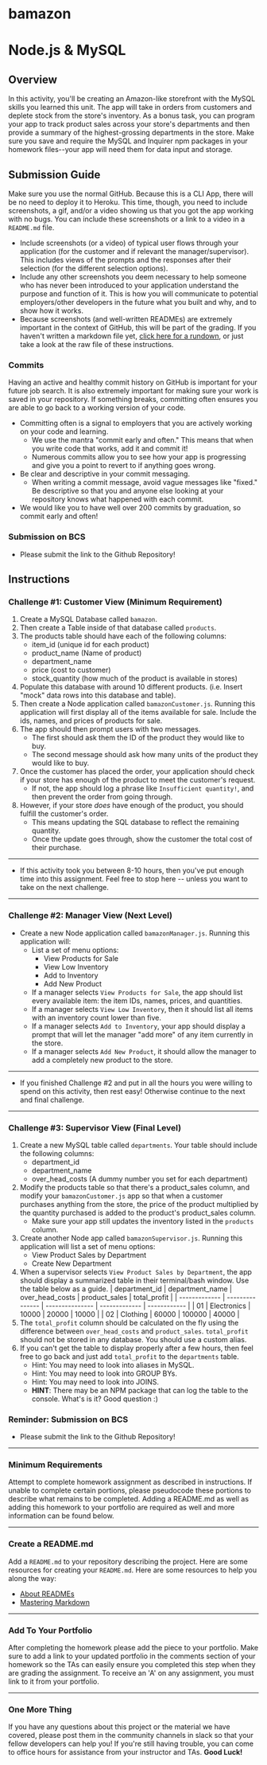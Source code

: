 # bamazon

# Node.js & MySQL
## Overview
In this activity, you'll be creating an Amazon-like storefront with the MySQL skills you learned this unit. The app will take in orders from customers and deplete stock from the store's inventory. As a bonus task, you can program your app to track product sales across your store's departments and then provide a summary of the highest-grossing departments in the store.
Make sure you save and require the MySQL and Inquirer npm packages in your homework files--your app will need them for data input and storage.
## Submission Guide
Make sure you use the normal GitHub. Because this is a CLI App, there will be no need to deploy it to Heroku. This time, though, you need to include screenshots, a gif, and/or a video showing us that you got the app working with no bugs. You can include these screenshots or a link to a video in a `README.md` file.
* Include screenshots (or a video) of typical user flows through your application (for the customer and if relevant the manager/supervisor). This includes views of the prompts and the responses after their selection (for the different selection options).
* Include any other screenshots you deem necessary to help someone who has never been introduced to your application understand the purpose and function of it. This is how you will communicate to potential employers/other developers in the future what you built and why, and to show how it works. 
* Because screenshots (and well-written READMEs) are extremely important in the context of GitHub, this will be part of the grading.
If you haven't written a markdown file yet, [click here for a rundown](https://guides.github.com/features/mastering-markdown/), or just take a look at the raw file of these instructions.
### Commits
Having an active and healthy commit history on GitHub is important for your future job search. It is also extremely important for making sure your work is saved in your repository. If something breaks, committing often ensures you are able to go back to a working version of your code.
* Committing often is a signal to employers that you are actively working on your code and learning.
  * We use the mantra "commit early and often."  This means that when you write code that works, add it and commit it!
  * Numerous commits allow you to see how your app is progressing and give you a point to revert to if anything goes wrong.
* Be clear and descriptive in your commit messaging.
  * When writing a commit message, avoid vague messages like "fixed." Be descriptive so that you and anyone else looking at your repository knows what happened with each commit.
* We would like you to have well over 200 commits by graduation, so commit early and often!
### Submission on BCS
* Please submit the link to the Github Repository!
## Instructions
### Challenge #1: Customer View (Minimum Requirement)
1. Create a MySQL Database called `bamazon`.
2. Then create a Table inside of that database called `products`.
3. The products table should have each of the following columns:
   * item_id (unique id for each product)
   * product_name (Name of product)
   * department_name
   * price (cost to customer)
   * stock_quantity (how much of the product is available in stores)
4. Populate this database with around 10 different products. (i.e. Insert "mock" data rows into this database and table).
5. Then create a Node application called `bamazonCustomer.js`. Running this application will first display all of the items available for sale. Include the ids, names, and prices of products for sale.
6. The app should then prompt users with two messages.
   * The first should ask them the ID of the product they would like to buy.
   * The second message should ask how many units of the product they would like to buy.
7. Once the customer has placed the order, your application should check if your store has enough of the product to meet the customer's request.
   * If not, the app should log a phrase like `Insufficient quantity!`, and then prevent the order from going through.
8. However, if your store _does_ have enough of the product, you should fulfill the customer's order.
   * This means updating the SQL database to reflect the remaining quantity.
   * Once the update goes through, show the customer the total cost of their purchase.
- - -
* If this activity took you between 8-10 hours, then you've put enough time into this assignment. Feel free to stop here -- unless you want to take on the next challenge.
- - -
### Challenge #2: Manager View (Next Level)
* Create a new Node application called `bamazonManager.js`. Running this application will:
  * List a set of menu options:
    * View Products for Sale
    * View Low Inventory
    * Add to Inventory
    * Add New Product
  * If a manager selects `View Products for Sale`, the app should list every available item: the item IDs, names, prices, and quantities.
  * If a manager selects `View Low Inventory`, then it should list all items with an inventory count lower than five.
  * If a manager selects `Add to Inventory`, your app should display a prompt that will let the manager "add more" of any item currently in the store.
  * If a manager selects `Add New Product`, it should allow the manager to add a completely new product to the store.
- - -
* If you finished Challenge #2 and put in all the hours you were willing to spend on this activity, then rest easy! Otherwise continue to the next and final challenge.
- - -
### Challenge #3: Supervisor View (Final Level)
1. Create a new MySQL table called `departments`. Your table should include the following columns:
   * department_id
   * department_name
   * over_head_costs (A dummy number you set for each department)
2. Modify the products table so that there's a product_sales column, and modify your `bamazonCustomer.js` app so that when a customer purchases anything from the store, the price of the product multiplied by the quantity purchased is added to the product's product_sales column.
   * Make sure your app still updates the inventory listed in the `products` column.
3. Create another Node app called `bamazonSupervisor.js`. Running this application will list a set of menu options:
   * View Product Sales by Department
   * Create New Department
4. When a supervisor selects `View Product Sales by Department`, the app should display a summarized table in their terminal/bash window. Use the table below as a guide.
| department_id | department_name | over_head_costs | product_sales | total_profit |
| ------------- | --------------- | --------------- | ------------- | ------------ |
| 01            | Electronics     | 10000           | 20000         | 10000        |
| 02            | Clothing        | 60000           | 100000        | 40000        |
5. The `total_profit` column should be calculated on the fly using the difference between `over_head_costs` and `product_sales`. `total_profit` should not be stored in any database. You should use a custom alias.
6. If you can't get the table to display properly after a few hours, then feel free to go back and just add `total_profit` to the `departments` table.
   * Hint: You may need to look into aliases in MySQL.
   * Hint: You may need to look into GROUP BYs.
   * Hint: You may need to look into JOINS.
   * **HINT**: There may be an NPM package that can log the table to the console. What's is it? Good question :)
### Reminder: Submission on BCS
* Please submit the link to the Github Repository!
- - -
### Minimum Requirements
Attempt to complete homework assignment as described in instructions. If unable to complete certain portions, please pseudocode these portions to describe what remains to be completed. Adding a README.md as well as adding this homework to your portfolio are required as well and more information can be found below.
- - -
### Create a README.md
Add a `README.md` to your repository describing the project. Here are some resources for creating your `README.md`. Here are some resources to help you along the way:
* [About READMEs](https://help.github.com/articles/about-readmes/)
* [Mastering Markdown](https://guides.github.com/features/mastering-markdown/)
- - -
### Add To Your Portfolio
After completing the homework please add the piece to your portfolio. Make sure to add a link to your updated portfolio in the comments section of your homework so the TAs can easily ensure you completed this step when they are grading the assignment. To receive an 'A' on any assignment, you must link to it from your portfolio.
- - -
### One More Thing
If you have any questions about this project or the material we have covered, please post them in the community channels in slack so that your fellow developers can help you! If you're still having trouble, you can come to office hours for assistance from your instructor and TAs.
**Good Luck!**